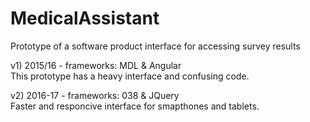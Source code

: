 # MedicalAssistant

Prototype of a software product interface for accessing survey results

v1) 2015/16 - frameworks: MDL & Angular<br>
  This prototype has a heavy interface and confusing code.
  
v2) 2016-17 - frameworks: 038 & JQuery<br>
  Faster and responcive interface for smapthones and tablets.
